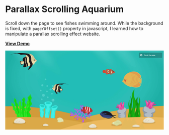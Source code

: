 # Parallax Scrolling Aquarium

Scroll down the page to see fishes swimming around. While the background is fixed, with `pageYOffset()` property in javascript, I learned how to manipulate a parallax scrolling effect website. 

[**View Demo**](https://pamcy.github.io/50Websites/26-parallax-aquarium)

![Parallax Scrolling Aquarium](./imgs/demo-parallax-aquarium.png)
